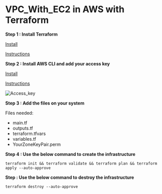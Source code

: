 # VPC_With_EC2 in AWS with Terraform

**Step 1 : Install Terraform**

[Install](https://developer.hashicorp.com/terraform/tutorials/aws-get-started/install-cli)

[Instructions](https://stackoverflow.com/questions/1618280/where-can-i-set-path-to-make-exe-on-windows)

**Step 2 : Install AWS CLI and add your access key**

[Install](https://docs.aws.amazon.com/cli/latest/userguide/getting-started-install.html)

[Instructions](https://docs.aws.amazon.com/cli/latest/userguide/cli-configure-files.html)

![Access_key](https://github.com/gakengabinatsume/DevOps2023/assets/141765846/35815b72-4fa2-4bca-9c0b-8e6a20a56583)

**Step 3 : Add the files on your system**

Files needed:
- main.tf
- outputs.tf
- terraform.tfvars
- variables.tf
- YourZoneKeyPair.perm
  
**Step 4 : Use the below command to create the infrastructure**
```
terraform init && terraform validate && terraform plan && terraform apply --auto-approve
```
**Step  : Use the below command to destroy the infrastructure**
```
terraform destroy --auto-approve
```
